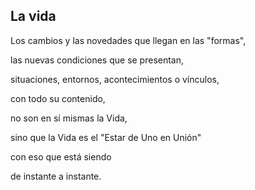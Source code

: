 ## La vida

Los cambios y las novedades que llegan en las "formas",

las nuevas condiciones que se presentan,

situaciones, entornos, acontecimientos o vínculos,

con todo su contenido,

no son en sí mismas la Vida,

sino que la Vida es el "Estar de Uno en Unión"

con eso que está siendo

de instante a instante.